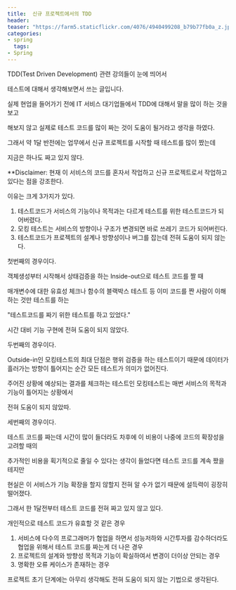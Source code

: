 ```yaml
---
title:  신규 프로젝트에서의 TDD
header:
teaser: "https://farm5.staticflickr.com/4076/4940499208_b79b77fb0a_z.jpg"
categories:
- spring
  tags:
- Spring
---
```


TDD(Test Driven Development) 관련 강의들이 눈에 띄어서 

테스트에 대해서 생각해보면서 쓰는 글입니다.

실제 현업을 들어가기 전에 IT 서비스 대기업들에서 TDD에 대해서 말을 많이 하는 것을 보고

해보지 않고 실제로 테스트 코드를 많이 짜는 것이 도움이 될거라고 생각을 하였다.

그래서 약 1달 반전에는 업무에서 신규 프로젝트를 시작할 때 테스트를 많이 짰는데 

지금은 하나도 짜고 있지 않다.

**Disclaimer: 현재 이 서비스의 코드를 혼자서 작업하고 신규 프로젝트로서 작업하고 있다는 점을 강조한다.

이유는 크게 3가지가 있다.

  1. 테스트코드가 서비스의 기능이나 목적과는 다르게 테스트를 위한 테스트코드가 되어버렸다.
  2. 모킹 테스트는 서비스의 방향이나 구조가 변경되면 바로 쓰레기 코드가 되어버린다.
  3. 테스트코드가 프로젝트의 설계나 방향성이나 버그를 잡는데 전혀 도움이 되지 않는다.

첫번째의 경우이다.

객체생성부터 시작해서 상태검증을 하는 Inside-out으로 테스트 코드를 짤 때

매개변수에 대한 유효성 체크나 함수의 블랙박스 테스트 등 이미 코드를 짠 사람이 이해하는 것만 테스트를 하는

"테스트코드를 짜기 위한 테스트를 하고 있었다."

시간 대비 기능 구현에 전혀 도움이 되지 않았다.

두번째의 경우이다.

Outside-in인 모킹테스트의 최대 단점은 행위 검증을 하는 테스트이기 때문에 데이터가 흘러가는 방향이 틀어지는 순간 모든 테스트가 의미가 없어진다.

주어진 상황에 예상되는 결과를 체크하는 테스트인 모킹테스트는 매번 서비스의 목적과 기능이 틀어지는 상황에서

전혀 도움이 되지 않았따.

세번째의 경우이다.

테스트 코드를 짜는데 시간이 많이 들더라도 차후에 이 비용이 나중에 코드의 확장성을 고려할 때의

추가적인 비용을 획기적으로 줄일 수 있다는 생각이 들었다면 테스트 코드를 계속 짰을 테지만

현실은 이 서비스가 기능 확장을 할지 않할지 전혀 알 수가 없기 때문에 설득력이 굉장히 떨어졌다.

그래서 한 1달전부터 테스트 코드를 전혀 짜고 있지 않고 있다.




개인적으로 테스트 코드가 유효할 것 같은 경우

  1. 서비스에 다수의 프로그래머가 협업을 하면서 성능저하와 시간투자를 감수하더라도 협업을 위해서 테스트 코드를 짜는게 더 나은 경우
  2. 프로젝트의 설계와 방향성 목적과 기능이 확실하여서 변경이 더이상 안되는 경우
  3. 명확한 오류 케이스가 존재하는 경우

프로젝트 초기 단계에는 아무리 생각해도 전혀 도움이 되지 않는 기법으로 생각된다.

